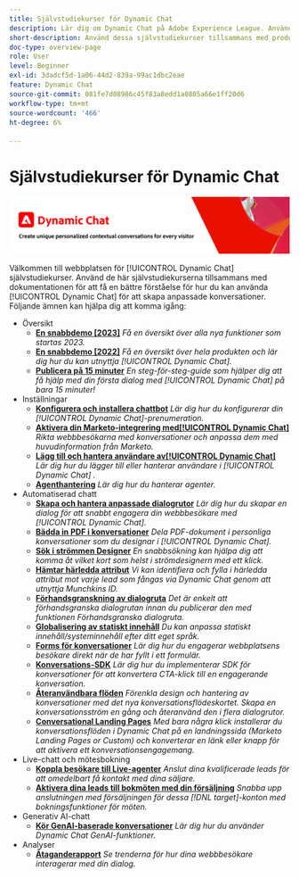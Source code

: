 ```yaml
---
title: Självstudiekurser för Dynamic Chat
description: Lär dig om Dynamic Chat på Adobe Experience League. Använd dessa självstudiekurser tillsammans med dokumentationen för att få en bättre förståelse för hur du använder Dynamic Chat för att skapa personanpassade konversationer.
short-description: Använd dessa självstudiekurser tillsammans med produktdokumentationen för att få en bättre förståelse för de olika sätt som Dynamic Chat kan arbeta på.
doc-type: overview-page
role: User
level: Beginner
exl-id: 3dadcf5d-1a06-44d2-839a-99ac1dbc2eae
feature: Dynamic Chat
source-git-commit: 081fe7d08986c45f83a8edd1a0805a66e1ff20d6
workflow-type: tm+mt
source-wordcount: '466'
ht-degree: 6%

---
```


# Självstudiekurser för Dynamic Chat

![](assets/dynamic-chat-header.png)

Välkommen till webbplatsen för [!UICONTROL Dynamic Chat] självstudiekurser. Använd de här självstudiekurserna tillsammans med dokumentationen för att få en bättre förståelse för hur du kan använda [!UICONTROL Dynamic Chat] för att skapa anpassade konversationer. Följande ämnen kan hjälpa dig att komma igång:

* Översikt
   * **[En snabbdemo [2023]](product-tour.md)**
     *Få en översikt över alla nya funktioner som startas 2023.*
   * **[En snabbdemo [2022]](product-tour.md)**
     *Få en översikt över hela produkten och lär dig hur du kan utnyttja [!UICONTROL Dynamic Chat].*
   * **[Publicera på 15 minuter](go-live-in-15-minutes.md)**
     *En steg-för-steg-guide som hjälper dig att få hjälp med din första dialog med [!UICONTROL Dynamic Chat] på bara 15 minuter!*
* Inställningar
   * **[Konfigurera och installera chattbot](setup.md)**
     *Lär dig hur du konfigurerar din [!UICONTROL Dynamic Chat]-prenumeration.*
   * **[Aktivera din Marketo-integrering med[!UICONTROL Dynamic Chat]](marketo-integration.md)**
     *Rikta webbbesökarna med konversationer och anpassa dem med huvudinformation från Marketo.*
   * **[Lägg till och hantera användare av[!UICONTROL Dynamic Chat]](user-management.md)**
     *Lär dig hur du lägger till eller hanterar användare i [!UICONTROL Dynamic Chat] .*
   * **[Agenthantering](agent-management.md)**
     *Lär dig hur du hanterar agenter.*
* Automatiserad chatt
   * **[Skapa och hantera anpassade dialogrutor](dialogue-management.md)**
     *Lär dig hur du skapar en dialog för att snabbt engagera din webbbesökare med [!UICONTROL Dynamic Chat].*
   * **[Bädda in PDF i konversationer](document-cloud-integration.md)**
     *Dela PDF-dokument i personliga konversationer som du designar i [!UICONTROL Dynamic Chat].*
   * **[Sök i strömmen Designer](search-in-stream-designer.md)**
     *En snabbsökning kan hjälpa dig att komma åt vilket kort som helst i strömdesignern med ett klick.*
   * **[Hämtar härledda attribut](capture-inferred-attributes.md)**
     *Vi kan identifiera och fylla i härledda attribut mot varje lead som fångas via Dynamic Chat genom att utnyttja Munchkins ID.*
   * **[Förhandsgranskning av dialogruta](dialogue-preview.md)**
     *Det är enkelt att förhandsgranska dialogrutan innan du publicerar den med funktionen Förhandsgranska dialogruta.*
   * **[Globalisering av statiskt innehåll](globalization-of-static-content.md)**
     *Du kan anpassa statiskt innehåll/systeminnehåll efter ditt eget språk.*
   * **[Forms för konversationer](conversational-forms.md)**
     *Lär dig hur du engagerar webbplatsens besökare direkt när de har fyllt i ett formulär.*
   * **[Konversations-SDK](conversations-sdk.md)**
     *Lär dig hur du implementerar SDK för konversationer för att konvertera CTA-klick till en engagerande konversation.*
   * **[Återanvändbara flöden](reusable-flows.md)**
     *Förenkla design och hantering av konversationer med det nya konversationsflödeskortet. Skapa en konversationsström en gång och återanvänd den i flera dialogrutor.*
   * **[Conversational Landing Pages](conversational-landing-pages.md)**
     *Med bara några klick installerar du konversationsflöden i Dynamic Chat på en landningssida (Marketo Landing Pages or Custom) och konverterar en länk eller knapp för att aktivera ett konversationsengagemang.*
* Live-chatt och mötesbokning
   * **[Koppla besökare till Live-agenter](connect-visitors-to-live-agents.md)**
     *Anslut dina kvalificerade leads för att omedelbart få kontakt med dina säljare.*
   * **[Aktivera dina leads till bokmöten med din försäljning](meeting-booking.md)**
     *Snabba upp anslutningen med försäljningen för dessa [!DNL target]-konton med bokningsfunktioner för möten.*
* Generativ AI-chatt
   * **[Kör GenAI-baserade konversationer](gen-ai-features.md)**
     *Lär dig hur du använder Dynamic Chat GenAI-funktioner.*
* Analyser
   * **[Åtaganderapport](engagement-report.md)**
     *Se trenderna för hur dina webbbesökare interagerar med din dialog.*
